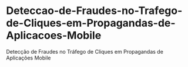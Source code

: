 # Deteccao-de-Fraudes-no-Trafego-de-Cliques-em-Propagandas-de-Aplicacoes-Mobile
Detecção de Fraudes no Tráfego de Cliques em Propagandas de Aplicações Mobile
